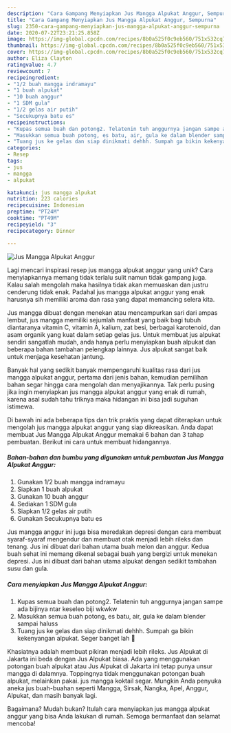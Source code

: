 ```yaml
---
description: "Cara Gampang Menyiapkan Jus Mangga Alpukat Anggur, Sempurna"
title: "Cara Gampang Menyiapkan Jus Mangga Alpukat Anggur, Sempurna"
slug: 2350-cara-gampang-menyiapkan-jus-mangga-alpukat-anggur-sempurna
date: 2020-07-22T23:21:25.858Z
image: https://img-global.cpcdn.com/recipes/8b0a525f0c9eb560/751x532cq70/jus-mangga-alpukat-anggur-foto-resep-utama.jpg
thumbnail: https://img-global.cpcdn.com/recipes/8b0a525f0c9eb560/751x532cq70/jus-mangga-alpukat-anggur-foto-resep-utama.jpg
cover: https://img-global.cpcdn.com/recipes/8b0a525f0c9eb560/751x532cq70/jus-mangga-alpukat-anggur-foto-resep-utama.jpg
author: Eliza Clayton
ratingvalue: 4.7
reviewcount: 7
recipeingredient:
- "1/2 buah mangga indramayu"
- "1 buah alpukat"
- "10 buah anggur"
- "1 SDM gula"
- "1/2 gelas air putih"
- "Secukupnya batu es"
recipeinstructions:
- "Kupas semua buah dan potong2. Telatenin tuh anggurnya jangan sampe ada bijinya ntar keseleo biji wkwkw"
- "Masukkan semua buah potong, es batu, air, gula ke dalam blender sampai haluss"
- "Tuang jus ke gelas dan siap dinikmati dehhh. Sumpah ga bikin kekenyangan alpukat. Seger banget lah 🤗"
categories:
- Resep
tags:
- jus
- mangga
- alpukat

katakunci: jus mangga alpukat 
nutrition: 223 calories
recipecuisine: Indonesian
preptime: "PT24M"
cooktime: "PT49M"
recipeyield: "3"
recipecategory: Dinner

---
```



![Jus Mangga Alpukat Anggur](https://img-global.cpcdn.com/recipes/8b0a525f0c9eb560/751x532cq70/jus-mangga-alpukat-anggur-foto-resep-utama.jpg)

Lagi mencari inspirasi resep jus mangga alpukat anggur yang unik? Cara menyiapkannya memang tidak terlalu sulit namun tidak gampang juga. Kalau salah mengolah maka hasilnya tidak akan memuaskan dan justru cenderung tidak enak. Padahal jus mangga alpukat anggur yang enak harusnya sih memiliki aroma dan rasa yang dapat memancing selera kita.

Jus mangga dibuat dengan menekan atau mencampurkan sari dari ampas lembut, jus mangga memiliki sejumlah manfaat yang baik bagi tubuh diantaranya vitamin C, vitamin A, kalium, zat besi, berbagai karotenoid, dan asam organik yang kuat dalam setiap gelas jus. Untuk membuat jus alpukat sendiri sangatlah mudah, anda hanya perlu menyiapkan buah alpukat dan beberapa bahan tambahan pelengkap lainnya. Jus alpukat sangat baik untuk menjaga kesehatan jantung.

Banyak hal yang sedikit banyak mempengaruhi kualitas rasa dari jus mangga alpukat anggur, pertama dari jenis bahan, kemudian pemilihan bahan segar hingga cara mengolah dan menyajikannya. Tak perlu pusing jika ingin menyiapkan jus mangga alpukat anggur yang enak di rumah, karena asal sudah tahu triknya maka hidangan ini bisa jadi suguhan istimewa.


Di bawah ini ada beberapa tips dan trik praktis yang dapat diterapkan untuk mengolah jus mangga alpukat anggur yang siap dikreasikan. Anda dapat membuat Jus Mangga Alpukat Anggur memakai 6 bahan dan 3 tahap pembuatan. Berikut ini cara untuk membuat hidangannya.

<!--inarticleads1-->

##### Bahan-bahan dan bumbu yang digunakan untuk pembuatan Jus Mangga Alpukat Anggur:

1. Gunakan 1/2 buah mangga indramayu
1. Siapkan 1 buah alpukat
1. Gunakan 10 buah anggur
1. Sediakan 1 SDM gula
1. Siapkan 1/2 gelas air putih
1. Gunakan Secukupnya batu es


Jus mangga anggur ini juga bisa meredakan depresi dengan cara membuat syaraf-syaraf mengendur dan membuat otak menjadi lebih rileks dan tenang. Jus ini dibuat dari bahan utama buah melon dan anggur. Kedua buah sehat ini memang dikenal sebagai buah yang bergizi untuk menekan depresi. Jus ini dibuat dari bahan utama alpukat dengan sedikit tambahan susu dan gula. 

<!--inarticleads2-->

##### Cara menyiapkan Jus Mangga Alpukat Anggur:

1. Kupas semua buah dan potong2. Telatenin tuh anggurnya jangan sampe ada bijinya ntar keseleo biji wkwkw
1. Masukkan semua buah potong, es batu, air, gula ke dalam blender sampai haluss
1. Tuang jus ke gelas dan siap dinikmati dehhh. Sumpah ga bikin kekenyangan alpukat. Seger banget lah 🤗


Khasiatnya adalah membuat pikiran menjadi lebih rileks. Jus Alpukat di Jakarta ini beda dengan Jus Alpukat biasa. Ada yang menggunakan potongan buah alpukat atau Jus Alpukat di Jakarta ini tetap punya unsur mangga di dalamnya. Toppingnya tidak menggunakan potongan buah alpukat, melainkan pakai. jus mangga koktail segar. Mungkin Anda penyuka aneka jus buah-buahan seperti Mangga, Sirsak, Nangka, Apel, Anggur, Alpukat, dan masih banyak lagi. 

Bagaimana? Mudah bukan? Itulah cara menyiapkan jus mangga alpukat anggur yang bisa Anda lakukan di rumah. Semoga bermanfaat dan selamat mencoba!
